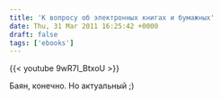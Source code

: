 ```yaml
---
title: 'К вопросу об электронных книгах и бумажных'
date: Thu, 31 Mar 2011 16:25:42 +0000
draft: false
tags: ['ebooks']
---
```


{{< youtube 9wR7I_BtxoU >}}

Баян, конечно. Но актуальный ;)